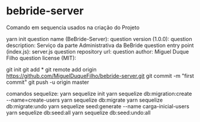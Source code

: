# bebride-server

Comando em sequencia usados na criação do Projeto

yarn init
question name (BeBride-Server):
question version (1.0.0):
question description: Serviço da parte Administrativa da BeBride
question entry point (index.js): server.js
question repository url:
question author: Miguel Duque Filho
question license (MIT):

git init
git add \*
git remote add origin https://github.com/MiguelDuqueFilho/bebride-server.git
git commit -m "first commit"
git push -u origin master

comandos sequelize:
yarn sequelize init
yarn sequelize db:migration:create --name=create-users
yarn sequelize db:migrate
yarn sequelize db:migrate:undo
yarn sequelize seed:generate --name carga-inicial-users
yarn sequelize db:seed:all 
yarn sequelize db:seed:undo:all 